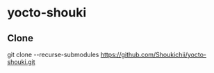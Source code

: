 # yocto-shouki

## Clone
git clone --recurse-submodules https://github.com/Shoukichii/yocto-shouki.git
